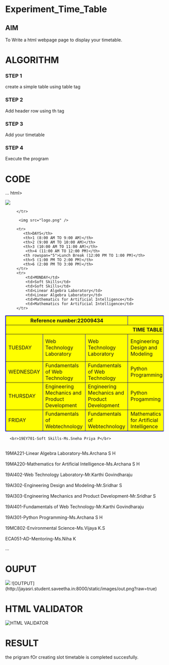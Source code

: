 # Experiment_Time_Table

## AIM
To Write a html webpage page to display your timetable.

# ALGORITHM
### STEP 1
create a simple table using table tag

### STEP 2
Add header row using th tag

### STEP 3
Add your timetable

### STEP 4
Execute the program

# CODE
...
html>

   <head>
      <title>TIME TABLE</title>
   </head>
	
   <body>
       <img src="logo.png" />
      <table border = "1" cellspacing="1" bordercolor="blue" bgcolor="yellow">
 <tr>
           <th colspan="3">Reference number:22009434</th>
           <th colspan="3">Name:JAYASRI.D</th>
           <th colspan="2">Dept:AI ML</th></tr>
         <tr>
            <th colspan="8">TIME TABLE</th>

         </tr>
         
          <img src="logo.png" />                                    
       
         <tr>
            <th>DAYS</th>
            <th>1 (8:00 AM TO 9:00 AM)</th>
            <th>2 (9:00 AM TO 10:00 AM)</th>
            <th>3 (10:00 AM TO 11:00 AM)</th>
             <th>4 (11:00 AM TO 12:00 PM)</th>
            <th rowspan="5">Lunch Break (12:00 PM TO 1:00 PM)</th>
            <th>5 (1:00 PM TO 2:00 PM)</th>
            <th>6 (2:00 PM TO 3:00 PM)</th>
         </tr>
         <tr>
             <td>MONDAY</td>
             <td>Soft Skills</td>
             <td>Soft Skills</td>
             <td>Linear Algebra Laboratory</td>
             <td>Linear Algebra Laboratory</td>
             <td>Mathematics for Artificial Intelligence</td>
             <td>Mathematics for Artificial Intelligence</td>
         </tr>
<tr>
             <td>TUESDAY</td>
             <td>Web Technology Laboratory</td>
             <td>Web Technology Laboratory</td>
             <td>Engineering Design and Modeling</td>
             <td>Engineering Design and Modeling</td>
             <td>Engineering Mechanics and Product Development</td>
             <td>Engineering Mechanics and Product Development</td>
         </tr>
  <tr>
             <td>WEDNESDAY</td>
             <td>Fundamentals of Web Technology</td>
             <td>Fundamentals of Web Technology</td>
             <td>Python Programming</td>
             <td>Python Programming</td>
             <td>Environmental Science</td>
             <td>Environmental Science</td>
         </tr>
         <tr>
             <td>THURSDAY</td>
             <td>Engineering Mechanics and Product Development</td>
             <td>Engineering Mechanics and Product Development</td>
             <td>Python Progamming</td>
             <td>Python Programming</td>
             <td>Engineering Design and Modeling</td>
             <td>Engineering Design and Modeling</td>
         </tr>
<tr>
             <td>FRIDAY</td>
             <td>Fundamentals of Webtechnology</td>
             <td>Fundamentals of Webtechnology</td>
             <td>Mathematics for Artificial Intelligence</td>
             <td>Mathematics for Artificial Intelligence</td>
             <td>Mentoring</td>
             <td align="center">-</td>
             <td align="center">-</td>
         </tr>
      </table>
      
      <br>19EY701-Soft Skills-Ms.Sneha Priya P</br>
<br>19MA221-Linear Algebra Laboratory-Ms.Archana S H</br>
<br>19MA220-Mathematics for Artificial Intelligence-Ms.Archana S H</br>
<br>19AI402-Web Technology Laboratory-Mr.Karthi Govindharaju</br>
<br>19AI302-Engineering Design and Modeling-Mr.Sridhar S</br>
<br>19AI303-Engineering Mechanics and Product Development-Mr.Sridhar S</br>
<br>19AI401-Fundamentals of Web Technology-Mr.Karthi Govindharaju</br>
<br>19AI301-Python Programming-Ms.Archana S H</br>
<br>19MC802-Environmental Science-Ms.Vijaya K.S</br>
<br>ECA051-AD-Mentoring-Ms.Niha K</br>
      
   </body>
</html>
...


# OUPUT
<img src="logo.png" />
![OUTPUT](http://jayasri.student.saveetha.in:8000/static/images/out.png?raw=true)

# HTML VALIDATOR
![HTML VALIDATOR](http://jayasri.student.saveetha.in:8000/static/images/valid.png?raw=true)

# RESULT 
the prigram fOr creating slot timetable is completed succesfully.
